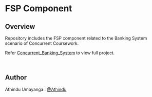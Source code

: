 # FSP Component

## Overview
Repository includes the FSP component related to the Banking System scenario of Concurrent Coursework.

Refer [Concurrent_Banking_System](https://github.com/Athindu/concurrent-coursework-banking-system) to view full project.

<br/>

## Author
Athindu Umayanga : [@Athindu](https://github.com/Athindu) <br/>

